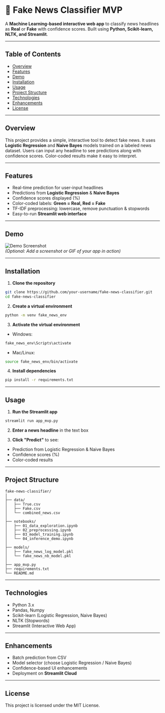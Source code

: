 # 📰 Fake News Classifier MVP

A **Machine Learning-based interactive web app** to classify news headlines as **Real** or **Fake** with confidence scores. Built using **Python, Scikit-learn, NLTK, and Streamlit**.

---

## **Table of Contents**
- [Overview](#overview)
- [Features](#features)
- [Demo](#demo)
- [Installation](#installation)
- [Usage](#usage)
- [Project Structure](#project-structure)
- [Technologies](#technologies)
- [Enhancements](#enhancements)
- [License](#license)

---

## **Overview**
This project provides a simple, interactive tool to detect fake news. It uses **Logistic Regression** and **Naive Bayes** models trained on a labeled news dataset. Users can input any headline to see predictions along with confidence scores. Color-coded results make it easy to interpret.

---

## **Features**
- Real-time prediction for user-input headlines  
- Predictions from **Logistic Regression** & **Naive Bayes**  
- Confidence scores displayed (%)  
- Color-coded labels: **Green = Real, Red = Fake**  
- TF-IDF preprocessing: lowercase, remove punctuation & stopwords  
- Easy-to-run **Streamlit web interface**  

---

## **Demo**
![Demo Screenshot](demo_screenshot.png)  
*(Optional: Add a screenshot or GIF of your app in action)*

---

## **Installation**

1. **Clone the repository**
```bash
git clone https://github.com/your-username/fake-news-classifier.git
cd fake-news-classifier
```

2. **Create a virtual environment**
```bash
python -m venv fake_news_env
```

3. **Activate the virtual environment**
- Windows:
```bash
fake_news_env\Scripts\activate
```
- Mac/Linux:
```bash
source fake_news_env/bin/activate
```

4. **Install dependencies**
```bash
pip install -r requirements.txt
```

---

## **Usage**

1. **Run the Streamlit app**
```bash
streamlit run app_mvp.py
```

2. **Enter a news headline** in the text box

3. **Click "Predict"** to see:
- Prediction from Logistic Regression & Naive Bayes  
- Confidence scores (%)  
- Color-coded results  

---

## **Project Structure**
```
fake-news-classifier/
│
├── data/
│   ├── True.csv
│   ├── Fake.csv
│   └── combined_news.csv
│
├── notebooks/
│   ├── 01_data_exploration.ipynb
│   ├── 02_preprocessing.ipynb
│   ├── 03_model_training.ipynb
│   └── 04_inference_demo.ipynb
│
├── models/
│   ├── fake_news_log_model.pkl
│   └── fake_news_nb_model.pkl
│
├── app_mvp.py
├── requirements.txt
└── README.md
```

---

## **Technologies**
- Python 3.x  
- Pandas, Numpy  
- Scikit-learn (Logistic Regression, Naive Bayes)  
- NLTK (Stopwords)  
- Streamlit (Interactive Web App)  

---

## **Enhancements**
- Batch prediction from CSV  
- Model selector (choose Logistic Regression / Naive Bayes)  
- Confidence-based UI enhancements  
- Deployment on **Streamlit Cloud**  

---

## **License**
This project is licensed under the MIT License.